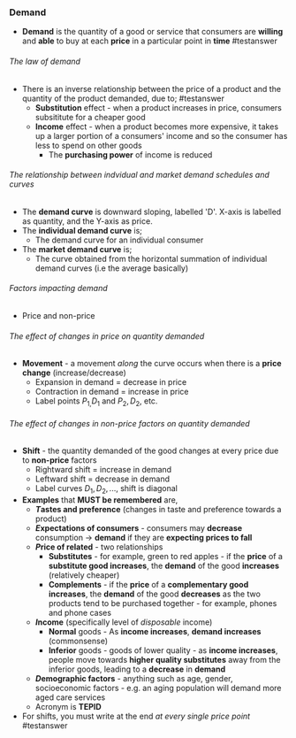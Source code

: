 ### Demand
- **Demand** is the quantity of a good or service that consumers are **willing** and **able** to buy at each **price** in a particular point in **time** #testanswer 

###### The law of demand
- There is an inverse relationship between the price of a product and the quantity of the product demanded, due to; #testanswer 
	- **Substitution** effect - when a product increases in price, consumers subsititute for a cheaper good
	- **Income** effect - when a product becomes more expensive, it takes up a larger portion of a consumers' income and so the consumer has less to spend on other goods
		- The **purchasing power** of income is reduced

###### The relationship between indvidual and market demand schedules and curves
- The **demand curve** is downward sloping, labelled 'D'. X-axis is labelled as quantity, and the Y-axis as price.
- The **individual demand curve** is;
	- The demand curve for an individual consumer
- The **market demand curve** is;
	- The curve obtained from the horizontal summation of individual demand curves (i.e the average basically)

###### Factors impacting demand
- Price and non-price
###### The effect of changes in price on quantity demanded
- **Movement** - a movement *along* the curve occurs when there is a **price change** (increase/decrease)
	- Expansion in demand = decrease in price
	- Contraction in demand = increase in price
	- Label points $P_{1,}D_1$ and $P_2,D_2$, etc.

###### The effect of changes in non-price factors on quantity demanded
- **Shift** - the quantity demanded of the good changes at every price due to **non-price** factors
	- Rightward shift = increase in demand
	- Leftward shift = decrease in demand
	- Label curves $D_{1},D_2,...$, shift is diagonal
- **Examples** that **MUST be remembered** are,
	- ***T*astes and preference** (changes in taste and preference towards a product)
	- ***E*xpectations of consumers** - consumers may **decrease** consumption $\rightarrow$ **demand** if they are **expecting prices to fall**
	- ***P*rice of related** - two relationships
		- **Substitutes** - for example, green to red apples - if the **price** of a **substitute good increases**, the **demand** of the good **increases** (relatively cheaper)
		- **Complements** - if the **price** of a **complementary good increases**, the **demand** of the good **decreases** as the two products tend to be purchased together - for example, phones and phone cases
	- ***I*ncome** (specifically level of *disposable* income)
		- **Normal** goods - As **income increases**, **demand increases** (commonsense)
		- **Inferior** goods - goods of lower quality - as **income increases**, people move towards **higher quality substitutes** away from the inferior goods, leading to a **decrease** in **demand** 
	- ***D*emographic factors** - anything such as age, gender, socioeconomic factors - e.g. an aging population will demand more aged care services
	- Acronym is **TEPID**
- For shifts, you must write at the end *at every single price point* #testanswer 